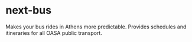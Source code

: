 next-bus
========
Makes your bus rides in Athens more predictable.
Provides schedules and itineraries for all OASA public transport.
